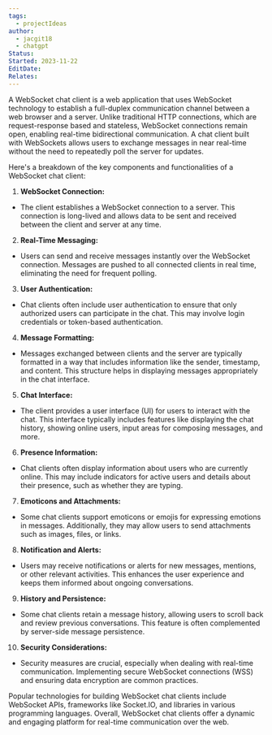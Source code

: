 ```yaml
---
tags:
  - projectIdeas
author:
  - jacgit18
  - chatgpt
Status: 
Started: 2023-11-22
EditDate: 
Relates:
---
```

A WebSocket chat client is a web application that uses WebSocket technology to establish a full-duplex communication channel between a web browser and a server. Unlike traditional HTTP connections, which are request-response based and stateless, WebSocket connections remain open, enabling real-time bidirectional communication. A chat client built with WebSockets allows users to exchange messages in near real-time without the need to repeatedly poll the server for updates.  
  
Here's a breakdown of the key components and functionalities of a WebSocket chat client:  
  
1. **WebSocket Connection:**  
- The client establishes a WebSocket connection to a server. This connection is long-lived and allows data to be sent and received between the client and server at any time.  
  
2. **Real-Time Messaging:**  
- Users can send and receive messages instantly over the WebSocket connection. Messages are pushed to all connected clients in real time, eliminating the need for frequent polling.  
  
3. **User Authentication:**  
- Chat clients often include user authentication to ensure that only authorized users can participate in the chat. This may involve login credentials or token-based authentication.  
  
4. **Message Formatting:**  
- Messages exchanged between clients and the server are typically formatted in a way that includes information like the sender, timestamp, and content. This structure helps in displaying messages appropriately in the chat interface.  
  
5. **Chat Interface:**  
- The client provides a user interface (UI) for users to interact with the chat. This interface typically includes features like displaying the chat history, showing online users, input areas for composing messages, and more.  
  
6. **Presence Information:**  
- Chat clients often display information about users who are currently online. This may include indicators for active users and details about their presence, such as whether they are typing.  
  
7. **Emoticons and Attachments:**  
- Some chat clients support emoticons or emojis for expressing emotions in messages. Additionally, they may allow users to send attachments such as images, files, or links.  
  
8. **Notification and Alerts:**  
- Users may receive notifications or alerts for new messages, mentions, or other relevant activities. This enhances the user experience and keeps them informed about ongoing conversations.  
  
9. **History and Persistence:**  
- Some chat clients retain a message history, allowing users to scroll back and review previous conversations. This feature is often complemented by server-side message persistence.  
  
10. **Security Considerations:**  
- Security measures are crucial, especially when dealing with real-time communication. Implementing secure WebSocket connections (WSS) and ensuring data encryption are common practices.  
  
Popular technologies for building WebSocket chat clients include WebSocket APIs, frameworks like Socket.IO, and libraries in various programming languages. Overall, WebSocket chat clients offer a dynamic and engaging platform for real-time communication over the web.